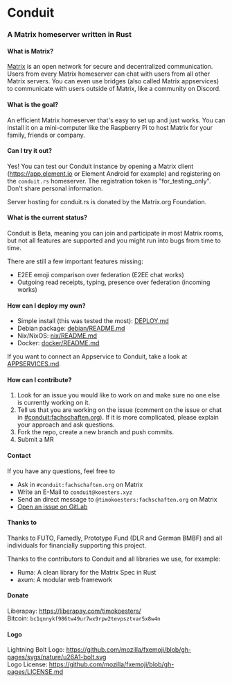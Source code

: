 # Conduit
### A Matrix homeserver written in Rust

#### What is Matrix?
[Matrix](https://matrix.org) is an open network for secure and decentralized
communication. Users from every Matrix homeserver can chat with users from all
other Matrix servers. You can even use bridges (also called Matrix appservices)
to communicate with users outside of Matrix, like a community on Discord.

#### What is the goal?

An efficient Matrix homeserver that's easy to set up and just works. You can install
it on a mini-computer like the Raspberry Pi to host Matrix for your family,
friends or company.

#### Can I try it out?

Yes! You can test our Conduit instance by opening a Matrix client (<https://app.element.io> or Element Android for
example) and registering on the `conduit.rs` homeserver. The registration token is "for_testing_only". Don't share personal information.

Server hosting for conduit.rs is donated by the Matrix.org Foundation.

#### What is the current status?

Conduit is Beta, meaning you can join and participate in most
Matrix rooms, but not all features are supported and you might run into bugs
from time to time.

There are still a few important features missing:

- E2EE emoji comparison over federation (E2EE chat works)
- Outgoing read receipts, typing, presence over federation (incoming works)

#### How can I deploy my own?

- Simple install (this was tested the most): [DEPLOY.md](DEPLOY.md)
- Debian package: [debian/README.md](debian/README.md)
- Nix/NixOS: [nix/README.md](nix/README.md)
- Docker: [docker/README.md](docker/README.md)

If you want to connect an Appservice to Conduit, take a look at [APPSERVICES.md](APPSERVICES.md).

#### How can I contribute?

1. Look for an issue you would like to work on and make sure no one else is currently working on it.
2. Tell us that you are working on the issue (comment on the issue or chat in
   [#conduit:fachschaften.org](https://matrix.to/#/#conduit:fachschaften.org)). If it is more complicated, please explain your approach and ask questions.
3. Fork the repo, create a new branch and push commits.
4. Submit a MR

#### Contact

If you have any questions, feel free to
- Ask in `#conduit:fachschaften.org` on Matrix
- Write an E-Mail to `conduit@koesters.xyz`
- Send an direct message to `@timokoesters:fachschaften.org` on Matrix
- [Open an issue on GitLab](https://gitlab.com/famedly/conduit/-/issues/new)


#### Thanks to

Thanks to FUTO, Famedly, Prototype Fund (DLR and German BMBF) and all individuals for financially supporting this project.

Thanks to the contributors to Conduit and all libraries we use, for example:

- Ruma: A clean library for the Matrix Spec in Rust
- axum: A modular web framework

#### Donate

Liberapay: <https://liberapay.com/timokoesters/>\
Bitcoin: `bc1qnnykf986tw49ur7wx9rpw2tevpsztvar5x8w4n`

#### Logo

Lightning Bolt Logo: https://github.com/mozilla/fxemoji/blob/gh-pages/svgs/nature/u26A1-bolt.svg \
Logo License: https://github.com/mozilla/fxemoji/blob/gh-pages/LICENSE.md
